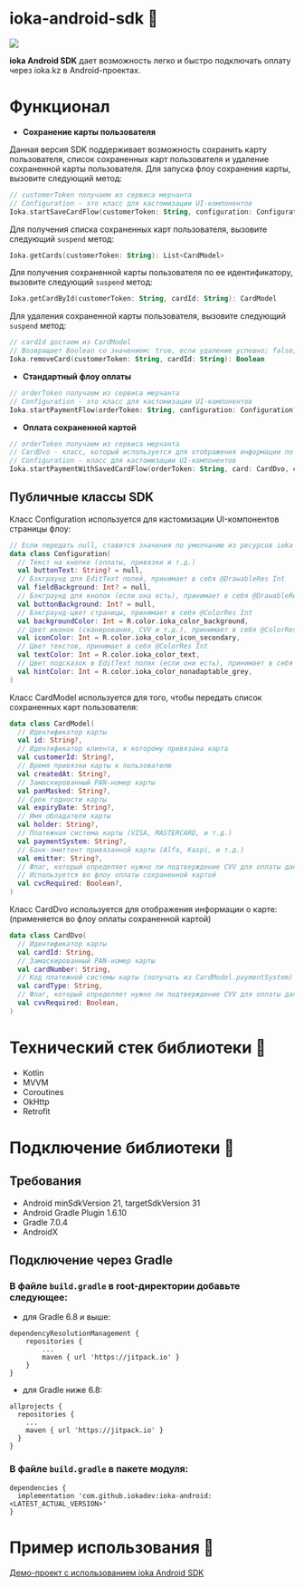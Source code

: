 # ioka-android-sdk 🚀
[![](https://jitpack.io/v/iokadev/ioka-android.svg)](https://jitpack.io/#iokadev/ioka-android)

**ioka Android SDK** дает возможность легко и быстро подключать оплату через ioka.kz в Android-проектах.

# Функционал

- **Сохранение карты пользователя**

Данная версия SDK поддерживает возможность сохранить карту пользователя, список сохраненных карт пользователя и удаление сохраненной карты пользователя. Для запуска флоу сохранения карты, вызовите следующий метод:
```kotlin
// customerToken получаем из сервиса мерчанта
// Configuration - это класс для кастомизации UI-компонентов
Ioka.startSaveCardFlow(customerToken: String, configuration: Configuration?): (Activity) -> Unit
```
Для получения списка сохраненных карт пользователя, вызовите следующий `suspend` метод:
```kotlin
Ioka.getCards(customerToken: String): List<CardModel>
```
Для получения сохраненной карты пользователя по ее идентификатору, вызовите следующий `suspend` метод:
```kotlin
Ioka.getCardById(customerToken: String, cardId: String): CardModel
```
Для удаления сохраненной карты пользователя, вызовите следующий `suspend` метод:
```kotlin
// cardId достаем из CardModel
// Возвращает Boolean со значением: true, если удаление успешно; false, если нет
Ioka.removeCard(customerToken: String, cardId: String): Boolean
```

- **Стандартный флоу оплаты**
```kotlin
// orderToken получаем из сервиса мерчанта
// Configuration - это класс для кастомизации UI-компонентов
Ioka.startPaymentFlow(orderToken: String, configuration: Configuration? = null): (Activity) -> Unit
```

- **Оплата сохраненной картой**
```kotlin
// orderToken получаем из сервиса мерчанта
// CardDvo - класс, который используется для отображения информации по карте
// Configuration - класс для кастомизации UI-компонентов
Ioka.startPaymentWithSavedCardFlow(orderToken: String, card: CardDvo, configuration: Configuration? = null): (Activity) -> Unit
```

## Публичные классы SDK
Класс Configuration используется для кастомизации UI-компонентов страницы флоу:
```kotlin
// Если передать null, ставится значения по умолчанию из ресурсов ioka SDK
data class Configuration(
  // Текст на кнопке (оплаты, привязки и т.д.)
  val buttonText: String? = null,
  // Бэкграунд для EditText полей, принимает в себя @DrawableRes Int
  val fieldBackground: Int? = null,
  // Бэкграунд для кнопок (если она есть), принимает в себя @DrawableRes Int
  val buttonBackground: Int? = null,
  // Бэкграунд-цвет страницы, принимает в себя @ColorRes Int
  val backgroundColor: Int = R.color.ioka_color_background,
  // Цвет иконок (сканирования, CVV и т.д.), принимает в себя @ColorRes Int
  val iconColor: Int = R.color.ioka_color_icon_secondary,
  // Цвет текстов, принимает в себя @ColorRes Int
  val textColor: Int = R.color.ioka_color_text,
  // Цвет подсказок в EditText полях (если они есть), принимает в себя @ColorRes Int
  val hintColor: Int = R.color.ioka_color_nonadaptable_grey,
)
```
Класс CardModel используется для того, чтобы передать список сохраненных карт пользователя:
```kotlin
data class CardModel(
  // Идентификатор карты
  val id: String?,
  // Идентификатор клиента, к которому привязана карта
  val customerId: String?,
  // Время привязки карты к пользователю
  val createdAt: String?,
  // Замаскированный PAN-номер карты
  val panMasked: String?,
  // Срок годности карты
  val expiryDate: String?,
  // Имя обладателя карты
  val holder: String?,
  // Платежная система карты (VISA, MASTERCARD, и т.д.)
  val paymentSystem: String?,
  // Банк-эмиттент привязанной карты (Alfa, Kaspi, и т.д.)
  val emitter: String?,
  // Флаг, который определяет нужно ли подтверждение CVV для оплаты данной картой
  // Используется во флоу оплаты сохраненной картой
  val cvcRequired: Boolean?,
)
```
Класс CardDvo используется для отображения информации о карте: (применяется во флоу оплаты сохраненной картой)
```kotlin
data class CardDvo(
  // Идентификатор карты
  val cardId: String,
  // Замаскированный PAN-номер карты
  val cardNumber: String,
  // Код платежной системы карты (получать из CardModel.paymentSystem)
  val cardType: String,
  // Флаг, который определяет нужно ли подтверждение CVV для оплаты данной картой
  val cvvRequired: Boolean,
)
```

# Технический стек библиотеки 📘
- Kotlin
- MVVM
- Coroutines
- OkHttp
- Retrofit

# Подключение библиотеки 🔗
## Требования
- Android minSdkVersion 21, targetSdkVersion 31
- Android Gradle Plugin 1.6.10
- Gradle 7.0.4
- AndroidX

## Подключение через Gradle

### В файле `build.gradle` в root-директории добавьте следующее:
- для Gradle 6.8 и выше:
```Gradle
dependencyResolutionManagement {
    repositories {
        ...
        maven { url 'https://jitpack.io' }
    }
}
```
- для Gradle ниже 6.8:
```Gradle
allprojects {
  repositories {
    ...
    maven { url 'https://jitpack.io' }
  }
}
```
### В файле `build.gradle` в пакете модуля:
```Gradle
dependencies {
  implementation 'com.github.iokadev:ioka-android:<LATEST_ACTUAL_VERSION>'
}
```
# Пример использования 🤖
[Демо-проект с использованием ioka Android SDK](https://github.com/iokadev/ioka-android/tree/main/app)
